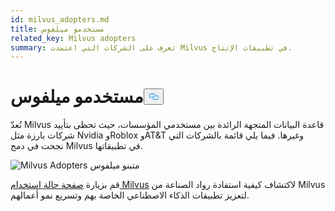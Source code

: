 ```yaml
---
id: milvus_adopters.md
title: مستخدمو ميلفوس
related_key: Milvus adopters
summary: تعرف على الشركات التي اعتمدت Milvus في تطبيقات الإنتاج.
---
```

<h1 id="Milvus-Adopters" class="common-anchor-header">مستخدمو ميلفوس<button data-href="#Milvus-Adopters" class="anchor-icon" translate="no">
      <svg translate="no"
        aria-hidden="true"
        focusable="false"
        height="20"
        version="1.1"
        viewBox="0 0 16 16"
        width="16"
      >
        <path
          fill="#0092E4"
          fill-rule="evenodd"
          d="M4 9h1v1H4c-1.5 0-3-1.69-3-3.5S2.55 3 4 3h4c1.45 0 3 1.69 3 3.5 0 1.41-.91 2.72-2 3.25V8.59c.58-.45 1-1.27 1-2.09C10 5.22 8.98 4 8 4H4c-.98 0-2 1.22-2 2.5S3 9 4 9zm9-3h-1v1h1c1 0 2 1.22 2 2.5S13.98 12 13 12H9c-.98 0-2-1.22-2-2.5 0-.83.42-1.64 1-2.09V6.25c-1.09.53-2 1.84-2 3.25C6 11.31 7.55 13 9 13h4c1.45 0 3-1.69 3-3.5S14.5 6 13 6z"
        ></path>
      </svg>
    </button></h1><p>تُعدّ Milvus قاعدة البيانات المتجهة الرائدة بين مستخدمي المؤسسات، حيث تحظى بتأييد شركات بارزة مثل Nvidia وRoblox وAT&amp;T وغيرها. فيما يلي قائمة بالشركات التي نجحت في دمج Milvus في تطبيقاتها.</p>
<p>
  
   <span class="img-wrapper"> <img translate="no" src="/docs/v2.6.x/assets/milvus-adopters.png" alt="Milvus Adopters" class="doc-image" id="milvus-adopters" />
   </span> <span class="img-wrapper"> <span>متبنو ميلفوس</span> </span></p>
<p>قم بزيارة <a href="https://milvus.io/use-cases">صفحة حالة استخدام Milvus</a> لاكتشاف كيفية استفادة رواد الصناعة من Milvus لتعزيز تطبيقات الذكاء الاصطناعي الخاصة بهم وتسريع نمو أعمالهم.</p>
